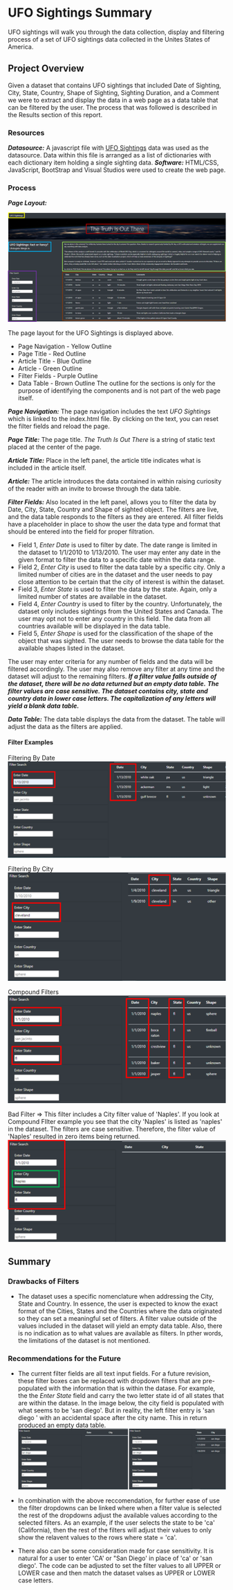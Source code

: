 # UFO Sightings Summary
UFO sightings will walk you through the data collection, display and filtering process of a set of UFO sightings data collected in the Unites States of America.


## Project Overview
Given a dataset that contains UFO sightings that included Date of Sighting, City, State, Country, Shape of Sighting, Sighting Duration, and a Comment we were to extract and display the data in a web page as a data table that can be filtered by the user.  The process that was followed is described in the Results section of this report.

### Resources
***Datasource:*** A javascript file with [UFO Sightings](static/js/data.js) data was used as the datasource. Data within this file is arranged as a list of dictionaries with each dictionary item holding a single sighting data.
***Software:*** HTML/CSS, JavaScript, BootStrap and Visual Studios were used to create the web page.

### Process
***Page Layout:***

![Reload_Reset_Page](static/images/page_layout.png)

The page layout for the UFO Sightings is displayed above.
- Page Navigation - Yellow Outline
- Page Title - Red Outline
- Article Title - Blue Outline
- Article - Green Outline
- Filter Fields - Purple Outline
- Data Table - Brown Outline
The outline for the sections is only for the purpose of identifying the components and is not part of the web page itself.

***Page Navigation:*** The page navigation includes the text _UFO Sightings_ which is linked to the index.html file. By clicking on the text, you can reset the filter fields and reload the page.

***Page Title:*** The page title. _The Truth Is Out There_ is a string of static text placed at the center of the page.

***Article Title:*** Place in the left panel, the article title indicates what is included in the article itself.

***Article:*** The article introduces the data contained in within raising curiosity of the reader with an invite to browse through the data table.

***Filter Fields:*** Also located in the left panel, allows you to filter the data by Date, City, State, Country and Shape of sighted object.  The filters are live, and the data table responds to the filters as they are entered. All filter fields have a placeholder in place to show the user the data type and format that should be entered into the field for proper filtration.
- Field 1, _Enter Date_ is used to filter by date. The date range is limited in the dataset to 1/1/2010 to 1/13/2010. The user may enter any date in the given format to filter the data to a specific date within the data range.
- Field 2, _Enter City_ is used to filter the data table by a specific city. Only a limited number of cities are in the dataset and the user needs to pay close attention to be certain that the city of interest is within the dataset.
- Field 3, _Enter State_ is used to filter the data by the state. Again, only a limited number of states are available in the dataset.
- Field 4, _Enter Country_ is used to filter by the country. Unfortunately, the dataset only includes sightings from the United States and Canada. The user may opt not to enter any country in this field. The data from all countries available will be displayed in the data table.
- Field 5, _Enter Shape_ is used for the classification of the shape of the object that was sighted. The user needs to browse the data table for the available shapes listed in the dataset.

The user may enter criteria for any number of fields and the data will be filtered accordingly. The user may also remove any filter at any time and the dataset will adjust to the remaining filters.
***If a filter value falls outside of the dataset, there will be no data returned but an empty data table.***
***The filter values are case sensitive.  The dataset contains city, state and country data in lower case letters. The capitalization of any letters will yield a blank data table.***

***Data Table:*** The data table displays the data from the dataset. The table will adjust the data as the filters are applied.

#### Filter Examples
Filtering By Date
![Date_Filter](static/images/date_filter.png)

Filtering By City
![City_Filter](static/images/city_filter.png)

Compound Filters
![Compound_Filters](static/images/compund_filter.png)

Bad Filter => This filter includes a City filter value of 'Naples'. If you look at Compound FIlter example you see that the city 'Naples' is listed as 'naples' in the dataset. The filters are case sensitive. Therefore, the filter value of 'Naples' resulted in zero items being returned.
![Bad_Filter](static/images/bad_filter.png)


## Summary

### Drawbacks of Filters
- The dataset uses a specific nomenclature when addressing the City, State and Country. In essence, the user is expected to know the exact format of the Cities, States and the Countries where the data originated so they can set a meaningful set of filters. A filter value outside of the values included in the dataset will yield an empty data table. Also, there is no indication as to what values are available as filters. In pther words, the limitations of the dataset is not mentioned.


### Recommendations for the Future
- The current filter fields are all text input fields. For a future revision, these filter boxes can be replaced with dropdown filters that are pre-populated with the information that is within the datase. For example, the the _Enter State_ field and carry the two letter state id of all states that are within the datase.
In the image below, the city field is populated with what seems to be 'san diego'. But in reality, the left filter entry is 'san diego ' with an accidental space after the city name. This in return produced an empty data table.
![Reccomendation](static/images/recommendation.png)

- In combination with the above reccomendation, for further ease of use the filter dropdowns can be linked where when a filter value is selected the rest of the dropdowns adjust the available values according to the selected filters. As an example, if the user selects the state to be 'ca' (California), then the rest of the filters will adjust their values to only show the relavent values to the rows where state = 'ca'.
- There also can be some consideration made for case sensitivity. It is natural for a user to enter 'CA' or "San Diego' in place of 'ca' or 'san diego'. The code can be adjusted to set the filter values to all UPPER or LOWER case and then match the dataset valses as UPPER or LOWER case letters.
